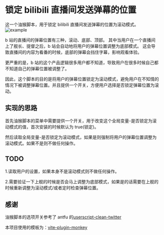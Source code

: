 # 锁定 bilibili 直播间发送弹幕的位置

这一个油猴脚本，用于锁定 bilibili 直播间发送弹幕的位置为滚动模式。
![example](https://pictures.kazoottt.top/2024/20240601-90b9ad0d4e883e5e27d1d329346bb9c8.webp)

b 站的直播间的弹幕位置有三种，滚动、底部、顶部。
其中当用户在一个直播间上了舰长、提督之后，b 站会自动地将用户的弹幕位置调整为底部模式。
这会导致直播间的内容为看番的时候，底部的弹幕会挡住字幕，影响观看体验。

更严重的是，b 站的这个产品逻辑很多用户都不知道，导致用户在很多时候自己都不知道自己的弹幕位置被调整了。

因此，这个脚本的目的是将用户的弹幕位置锁定为滚动模式，避免用户在不知情的情况下被调整弹幕位置。并且提供一个开关，方便用户选择是否锁定弹幕位置为滚动。

## 实现的思路

首先油猴脚本的菜单中需要提供一个开关，用于改变这个全局变量-是否锁定为滚动模式的值，首次安装的时候默认为 true(锁定)。

然后读取全局变量-是否锁定为滚动模式，如果是则强制将用户的弹幕位置调整为滚动模式。如果不是则不做任何操作。

## TODO

1.读取用户的设置，如果本身不是滚动模式则不做任何操作。

2.需要验证一下上舰的时候是否会马上调整为底部模式，如果是的话需要在上舰的时候重新调整为滚动模式/或者定时检查弹幕位置。

## 感谢

油猴脚本的选项开关参考了 antfu 的[userscript-clean-twitter](https://github.com/antfu/userscript-clean-twitter)

本项目使用的模板为：[vite-plugin-monkey](https://github.com/lisonge/vite-plugin-monkey)
